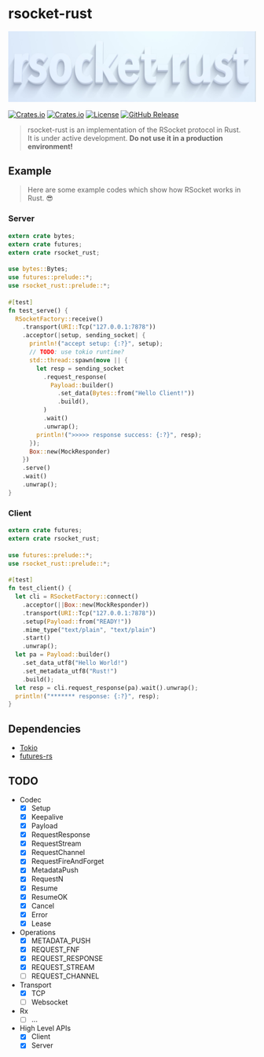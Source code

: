 # rsocket-rust

![logo](./logo.jpg)

[![Crates.io](https://img.shields.io/crates/v/rsocket_rust)](https://crates.io/crates/rsocket_rust)
[![Crates.io](https://img.shields.io/crates/d/rsocket_rust)](https://crates.io/crates/rsocket_rust)
[![License](https://img.shields.io/github/license/jjeffcaii/rsocket-rust.svg)](https://github.com/jjeffcaii/rsocket-rust/blob/master/LICENSE)
[![GitHub Release](https://img.shields.io/github/release-pre/jjeffcaii/rsocket-rust.svg)](https://github.com/jjeffcaii/rsocket-rust/releases)

> rsocket-rust is an implementation of the RSocket protocol in Rust.  
It is under active development. **Do not use it in a production environment!**

## Example

> Here are some example codes which show how RSocket works in Rust. :sunglasses:

### Server

```rust
extern crate bytes;
extern crate futures;
extern crate rsocket_rust;

use bytes::Bytes;
use futures::prelude::*;
use rsocket_rust::prelude::*;

#[test]
fn test_serve() {
  RSocketFactory::receive()
    .transport(URI::Tcp("127.0.0.1:7878"))
    .acceptor(|setup, sending_socket| {
      println!("accept setup: {:?}", setup);
      // TODO: use tokio runtime?
      std::thread::spawn(move || {
        let resp = sending_socket
          .request_response(
            Payload::builder()
              .set_data(Bytes::from("Hello Client!"))
              .build(),
          )
          .wait()
          .unwrap();
        println!(">>>>> response success: {:?}", resp);
      });
      Box::new(MockResponder)
    })
    .serve()
    .wait()
    .unwrap();
}

```

### Client

```rust
extern crate futures;
extern crate rsocket_rust;

use futures::prelude::*;
use rsocket_rust::prelude::*;

#[test]
fn test_client() {
  let cli = RSocketFactory::connect()
    .acceptor(||Box::new(MockResponder))
    .transport(URI::Tcp("127.0.0.1:7878"))
    .setup(Payload::from("READY!"))
    .mime_type("text/plain", "text/plain")
    .start()
    .unwrap();
  let pa = Payload::builder()
    .set_data_utf8("Hello World!")
    .set_metadata_utf8("Rust!")
    .build();
  let resp = cli.request_response(pa).wait().unwrap();
  println!("******* response: {:?}", resp);
}
```

## Dependencies

- [Tokio](https://tokio.rs/)
- [futures-rs](http://rust-lang-nursery.github.io/futures-rs/)

## TODO

- Codec
  - [x] Setup
  - [x] Keepalive
  - [x] Payload
  - [x] RequestResponse
  - [x] RequestStream
  - [x] RequestChannel
  - [x] RequestFireAndForget
  - [x] MetadataPush
  - [x] RequestN
  - [x] Resume
  - [x] ResumeOK
  - [x] Cancel
  - [x] Error
  - [x] Lease
- Operations
  - [x] METADATA_PUSH
  - [x] REQUEST_FNF
  - [x] REQUEST_RESPONSE
  - [x] REQUEST_STREAM
  - [ ] REQUEST_CHANNEL
- Transport
  - [x] TCP
  - [ ] Websocket
- Rx
  - [ ] ...
- High Level APIs
  - [x] Client
  - [x] Server
